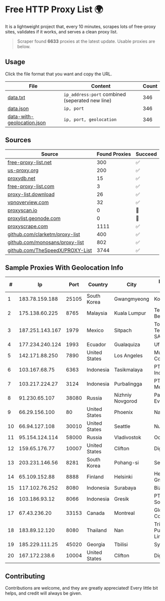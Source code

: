 
# Free HTTP Proxy List 🌍

It is a lightweight project that, every 10 minutes, scrapes lots of free-proxy sites, validates if it works, and serves a clean proxy list.


> Scraper found **6633** proxies at the latest update. Usable proxies are below.

## Usage

Click the file format that you want and copy the URL.


|File|Content|Count|
|----|-------|-----|
|[data.txt](https://raw.githubusercontent.com/themiralay/Proxy-List-World/master/data.txt)|`ip_address:port` combined (seperated new line)|346|
|[data.json](https://raw.githubusercontent.com/themiralay/Proxy-List-World/master/data.json)|`ip, port`|346|
|[data-with-geolocation.json](https://raw.githubusercontent.com/themiralay/Proxy-List-World/master/data-with-geolocation.json)|`ip, port, geolocation`|346|

## Sources

|Source|Found Proxies|Succeed|
|------|-------------|-------|
|[free-proxy-list.net](https://free-proxy-list.net)|300|✅|
|[us-proxy.org](https://www.us-proxy.org)|200|✅|
|[proxydb.net](http://proxydb.net)|15|✅|
|[free-proxy-list.com](https://free-proxy-list.com/?page=&port=&type%5B%5D=http&type%5B%5D=https&up_time=0&search=Search)|3|✅|
|[proxy-list.download](https://www.proxy-list.download/HTTP)|26|✅|
|[vpnoverview.com](https://vpnoverview.com/privacy/anonymous-browsing/free-proxy-servers)|32|✅|
|[proxyscan.io](https://www.proxyscan.io)|0|🚫|
|[proxylist.geonode.com](https://proxylist.geonode.com/api/proxy-list?limit=300&page=1&sort_by=lastChecked&sort_type=desc&protocols=http,https)|0|🚫|
|[proxyscrape.com](https://api.proxyscrape.com/v2/?request=displayproxies&protocol=http&timeout=10000&country=all&ssl=all&anonymity=all)|1111|✅|
|[github.com/clarketm/proxy-list](https://raw.githubusercontent.com/clarketm/proxy-list/master/proxy-list-raw.txt)|400|✅|
|[github.com/monosans/proxy-list](https://raw.githubusercontent.com/monosans/proxy-list/main/proxies/http.txt)|802|✅|
|[github.com/TheSpeedX/PROXY-List](https://raw.githubusercontent.com/TheSpeedX/PROXY-List/master/http.txt)|3744|✅|


## Sample Proxies With Geolocation Info

|#|Ip|Port|Country|City|Internet Service Provider|
|-|--|----|-------|----|-------------------------|
|1|183.78.159.188|25105|South Korea|Gwangmyeong|Korea Telecom|
|2|175.138.60.225|8765|Malaysia|Kuala Lumpur|Telekom Malaysia Berhad|
|3|187.251.143.167|1979|Mexico|Sitpach|Total Play Telecomunicaciones SA De CV|
|4|177.234.240.124|1993|Ecuador|Gualaquiza|Ufinet Panama S.A.|
|5|142.171.88.250|7890|United States|Los Angeles|Multacom Corporation|
|6|103.167.68.75|6363|Indonesia|Tasikmalaya|PT Kataji Nukami Indonesia|
|7|103.217.224.27|3124|Indonesia|Purbalingga|PT Nesta Indo Media|
|8|91.230.65.107|38080|Russia|Nizhniy Novgorod|Panin Kirill Evgenyevich|
|9|66.29.156.100|80|United States|Phoenix|Namecheap, Inc.|
|10|66.94.127.108|30010|United States|Seattle|Nubes, LLC|
|11|95.154.124.114|58000|Russia|Vladivostok|Octopusnet LTD|
|12|159.65.176.77|10007|United States|Clifton|DigitalOcean, LLC|
|13|203.231.146.56|8281|South Korea|Pohang-si|Sejong Telecom|
|14|65.109.152.88|8888|Finland|Helsinki|Hetzner Online GmbH|
|15|117.102.76.252|8080|Indonesia|Surabaya|Biznet Networks|
|16|103.186.93.12|8066|Indonesia|Gresik|PT Global Internet Solusindo|
|17|67.43.236.20|33153|Canada|Montreal|GloboTech Communications|
|18|183.89.12.120|8080|Thailand|Nan|Triple T Broadband Public Company Limited|
|19|185.229.111.25|45020|Georgia|Tbilisi|Sysnet LLC|
|20|167.172.238.6|10004|United States|Clifton|DigitalOcean, LLC|



## Contributing

Contributions are welcome, and they are greatly appreciated! Every
little bit helps, and credit will always be given.

